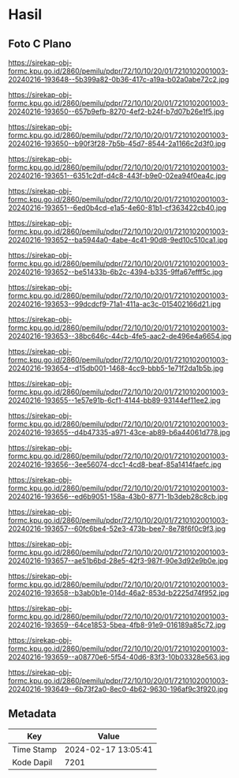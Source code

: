# Hasil

## Foto C Plano

https://sirekap-obj-formc.kpu.go.id/2860/pemilu/pdpr/72/10/10/20/01/7210102001003-20240216-193648--5b399a82-0b36-417c-a19a-b02a0abe72c2.jpg

https://sirekap-obj-formc.kpu.go.id/2860/pemilu/pdpr/72/10/10/20/01/7210102001003-20240216-193650--657b9efb-8270-4ef2-b24f-b7d07b26e1f5.jpg

https://sirekap-obj-formc.kpu.go.id/2860/pemilu/pdpr/72/10/10/20/01/7210102001003-20240216-193650--b90f3f28-7b5b-45d7-8544-2a1166c2d3f0.jpg

https://sirekap-obj-formc.kpu.go.id/2860/pemilu/pdpr/72/10/10/20/01/7210102001003-20240216-193651--6351c2df-d4c8-443f-b9e0-02ea94f0ea4c.jpg

https://sirekap-obj-formc.kpu.go.id/2860/pemilu/pdpr/72/10/10/20/01/7210102001003-20240216-193651--6ed0b4cd-e1a5-4e60-81b1-cf363422cb40.jpg

https://sirekap-obj-formc.kpu.go.id/2860/pemilu/pdpr/72/10/10/20/01/7210102001003-20240216-193652--ba5944a0-4abe-4c41-90d8-9ed10c510ca1.jpg

https://sirekap-obj-formc.kpu.go.id/2860/pemilu/pdpr/72/10/10/20/01/7210102001003-20240216-193652--be51433b-6b2c-4394-b335-9ffa67efff5c.jpg

https://sirekap-obj-formc.kpu.go.id/2860/pemilu/pdpr/72/10/10/20/01/7210102001003-20240216-193653--99dcdcf9-71a1-411a-ac3c-015402166d21.jpg

https://sirekap-obj-formc.kpu.go.id/2860/pemilu/pdpr/72/10/10/20/01/7210102001003-20240216-193653--38bc646c-44cb-4fe5-aac2-de496e4a6654.jpg

https://sirekap-obj-formc.kpu.go.id/2860/pemilu/pdpr/72/10/10/20/01/7210102001003-20240216-193654--d15db001-1468-4cc9-bbb5-1e71f2da1b5b.jpg

https://sirekap-obj-formc.kpu.go.id/2860/pemilu/pdpr/72/10/10/20/01/7210102001003-20240216-193655--1e57e91b-6cf1-4144-bb89-93144ef11ee2.jpg

https://sirekap-obj-formc.kpu.go.id/2860/pemilu/pdpr/72/10/10/20/01/7210102001003-20240216-193655--d4b47335-a971-43ce-ab89-b6a44061d778.jpg

https://sirekap-obj-formc.kpu.go.id/2860/pemilu/pdpr/72/10/10/20/01/7210102001003-20240216-193656--3ee56074-dcc1-4cd8-beaf-85a1414faefc.jpg

https://sirekap-obj-formc.kpu.go.id/2860/pemilu/pdpr/72/10/10/20/01/7210102001003-20240216-193656--ed6b9051-158a-43b0-8771-1b3deb28c8cb.jpg

https://sirekap-obj-formc.kpu.go.id/2860/pemilu/pdpr/72/10/10/20/01/7210102001003-20240216-193657--60fc6be4-52e3-473b-bee7-8e78f6f0c9f3.jpg

https://sirekap-obj-formc.kpu.go.id/2860/pemilu/pdpr/72/10/10/20/01/7210102001003-20240216-193657--ae51b6bd-28e5-42f3-987f-90e3d92e9b0e.jpg

https://sirekap-obj-formc.kpu.go.id/2860/pemilu/pdpr/72/10/10/20/01/7210102001003-20240216-193658--b3ab0b1e-014d-46a2-853d-b2225d74f952.jpg

https://sirekap-obj-formc.kpu.go.id/2860/pemilu/pdpr/72/10/10/20/01/7210102001003-20240216-193659--64ce1853-5bea-4fb8-91e9-016189a85c72.jpg

https://sirekap-obj-formc.kpu.go.id/2860/pemilu/pdpr/72/10/10/20/01/7210102001003-20240216-193659--a08770e6-5f54-40d6-83f3-10b03328e563.jpg

https://sirekap-obj-formc.kpu.go.id/2860/pemilu/pdpr/72/10/10/20/01/7210102001003-20240216-193649--6b73f2a0-8ec0-4b62-9630-196af9c3f920.jpg


## Metadata

| Key        | Value               |
| ---------- | ------------------- |
| Time Stamp | 2024-02-17 13:05:41 |
| Kode Dapil | 7201                |



